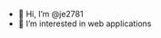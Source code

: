 - 👋 Hi, I’m @je2781
- 👀 I’m interested in web applications

<!---
je2781 is a ✨ special ✨ repository because its `README.md` (this file) appears on your GitHub profile.
You can click the Preview link to take a look at your changes.
--->
